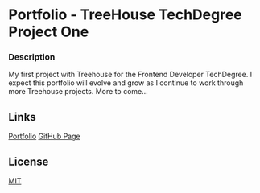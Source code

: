 # Portfolio - TreeHouse TechDegree Project One

### Description

My first project with Treehouse for the Frontend Developer TechDegree.  I expect this portfolio will evolve and grow as I continue to work through more Treehouse projects.  More to come...

## Links
[Portfolio](https://mattstonedev.github.io/portfolio/)
[GitHub Page](https://github.com/mattstonedev)

## License
[MIT](https://choosealicense.com/licenses/mit/)